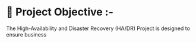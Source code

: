 📌 Project Objective :-
=
The High-Availability and Disaster Recovery (HA/DR) Project is designed to ensure business
